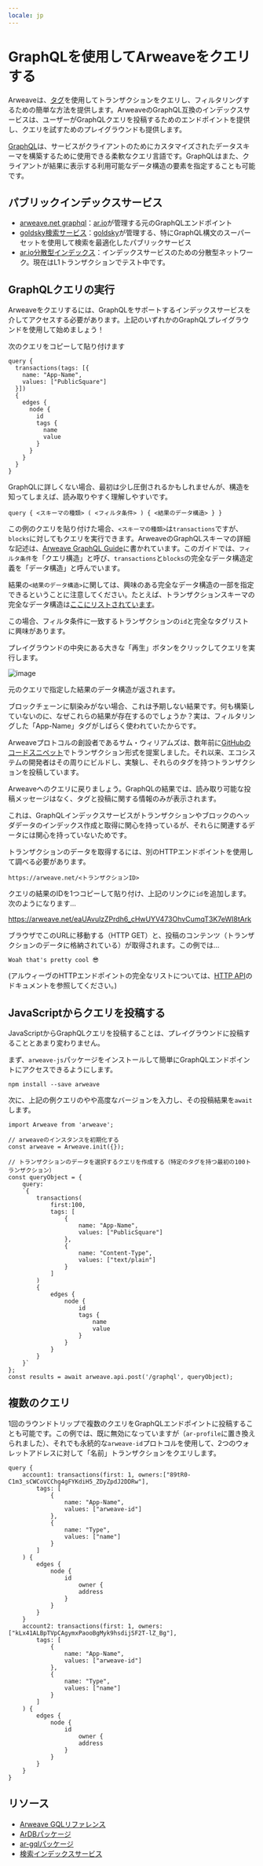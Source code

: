 ```yaml
---
locale: jp
---
```

# GraphQLを使用してArweaveをクエリする
Arweaveは、[タグ](../concepts/tags.md)を使用してトランザクションをクエリし、フィルタリングするための簡単な方法を提供します。ArweaveのGraphQL互換のインデックスサービスは、ユーザーがGraphQLクエリを投稿するためのエンドポイントを提供し、クエリを試すためのプレイグラウンドも提供します。

[GraphQL](https://graphql.org)は、サービスがクライアントのためにカスタマイズされたデータスキーマを構築するために使用できる柔軟なクエリ言語です。GraphQLはまた、クライアントが結果に表示する利用可能なデータ構造の要素を指定することも可能です。

## パブリックインデックスサービス

- [arweave.net graphql](https://arweave.net/graphql)：[ar.io](https://ar.io)が管理する元のGraphQLエンドポイント
- [goldsky検索サービス](https://arweave-search.goldsky.com/graphql)：[goldsky](https://goldsky.com)が管理する、特にGraphQL構文のスーパーセットを使用して検索を最適化したパブリックサービス
- [ar.io分散型インデックス](https://ar-io.dev/graphql)：インデックスサービスのための分散型ネットワーク。現在はL1トランザクションでテスト中です。

## GraphQLクエリの実行
Arweaveをクエリするには、GraphQLをサポートするインデックスサービスを介してアクセスする必要があります。上記のいずれかのGraphQLプレイグラウンドを使用して始めましょう！

次のクエリをコピーして貼り付けます
```graphql:no-line-numbers
query {
  transactions(tags: [{
    name: "App-Name",
    values: ["PublicSquare"]
  }]) 
  {
    edges {
      node {
        id
        tags {
          name
          value
        }
      }
    }
  }
}
```

GraphQLに詳しくない場合、最初は少し圧倒されるかもしれませんが、構造を知ってしまえば、読み取りやすく理解しやすいです。

```text:no-line-numbers
query { <スキーマの種類> ( <フィルタ条件> ) { <結果のデータ構造> } }
```
この例のクエリを貼り付けた場合、`<スキーマの種類>`は`transactions`ですが、`blocks`に対してもクエリを実行できます。ArweaveのGraphQLスキーマの詳細な記述は、[Arweave GraphQL Guide](https://gql-guide.arweave.dev)に書かれています。このガイドでは、`フィルタ条件`を「クエリ構造」と呼び、`transactions`と`blocks`の完全なデータ構造定義を「データ構造」と呼んでいます。

結果の`<結果のデータ構造>`に関しては、興味のある完全なデータ構造の一部を指定できるということに注意してください。たとえば、トランザクションスキーマの完全なデータ構造は[ここにリストされています](https://gql-guide.arweave.dev/#full-data)。

この場合、フィルタ条件に一致するトランザクションの`id`と完全なタグリストに興味があります。

プレイグラウンドの中央にある大きな「再生」ボタンをクリックしてクエリを実行します。

![image](https://arweave.net/rYfVvFVKLFmmtXmf8KeTvsG8avUXMQ4qOBBTZRHqVU0)

元のクエリで指定した結果のデータ構造が返されます。

ブロックチェーンに馴染みがない場合、これは予期しない結果です。何も構築していないのに、なぜこれらの結果が存在するのでしょうか？実は、フィルタリングした「App-Name」タグがしばらく使われていたからです。

Arweaveプロトコルの創設者であるサム・ウィリアムズは、数年前に[GitHubのコードスニペット](https://gist.github.com/samcamwilliams/811537f0a52b39057af1def9e61756b2)でトランザクション形式を提案しました。それ以来、エコシステムの開発者はその周りにビルドし、実験し、それらのタグを持つトランザクションを投稿しています。

Arweaveへのクエリに戻りましょう。GraphQLの結果では、読み取り可能な投稿メッセージはなく、タグと投稿に関する情報のみが表示されます。

これは、GraphQLインデックスサービスがトランザクションやブロックのヘッダデータのインデックス作成と取得に関心を持っているが、それらに関連するデータには関心を持っていないためです。

トランザクションのデータを取得するには、別のHTTPエンドポイントを使用して調べる必要があります。
```text:no-line-numbers
https://arweave.net/<トランザクションID>
```

クエリの結果のIDを1つコピーして貼り付け、上記のリンクに`id`を追加します。次のようになります...

https://arweave.net/eaUAvulzZPrdh6_cHwUYV473OhvCumqT3K7eWI8tArk

ブラウザでこのURLに移動する（HTTP GET）と、投稿のコンテンツ（トランザクションのデータに格納されている）が取得されます。この例では...
```text:no-line-numbers
Woah that's pretty cool 😎
```
(アルウィーヴのHTTPエンドポイントの完全なリストについては、[HTTP API](https://docs.arweave.org/developers/server/http-api)のドキュメントを参照してください。)

## JavaScriptからクエリを投稿する
JavaScriptからGraphQLクエリを投稿することは、プレイグラウンドに投稿することとあまり変わりません。

まず、`arweave-js`パッケージをインストールして簡単にGraphQLエンドポイントにアクセスできるようにします。
```console:no-line-numbers
npm install --save arweave
```

次に、上記の例クエリのやや高度なバージョンを入力し、その投稿結果を`await`します。

```js:no-line-numbers
import Arweave from 'arweave';

// arweaveのインスタンスを初期化する
const arweave = Arweave.init({});

// トランザクションのデータを選択するクエリを作成する（特定のタグを持つ最初の100トランザクション）
const queryObject = {
	query:
	`{
		transactions(
			first:100,
			tags: [
				{
					name: "App-Name",
					values: ["PublicSquare"]
				},
				{
					name: "Content-Type",
					values: ["text/plain"]
				}
			]
		) 
		{
			edges {
				node {
					id
					tags {
						name
						value
					}
				}
			}
		}
	}`
};
const results = await arweave.api.post('/graphql', queryObject);
```

## 複数のクエリ
1回のラウンドトリップで複数のクエリをGraphQLエンドポイントに投稿することも可能です。この例では、既に無効になっていますが（`ar-profile`に置き換えられました）、それでも永続的な`arweave-id`プロトコルを使用して、2つのウォレットアドレスに対して「名前」トランザクションをクエリします。
```graphql:no-line-numbers
query {
	account1: transactions(first: 1, owners:["89tR0-C1m3_sCWCoVCChg4gFYKdiH5_ZDyZpdJ2DDRw"],
		tags: [
			{
				name: "App-Name",
				values: ["arweave-id"]
			},
			{
				name: "Type",
				values: ["name"]
			}
		]
	) {
		edges {
			node {
				id
					owner {
					address
				}
			}
		}
	}
	account2: transactions(first: 1, owners:["kLx41ALBpTVpCAgymxPaooBgMyk9hsdijSF2T-lZ_Bg"],
		tags: [
			{
				name: "App-Name",
				values: ["arweave-id"]
			},
			{
				name: "Type",
				values: ["name"]
			}
		]
	) {
		edges {
			node {
				id
					owner {
					address
				}
			}
		}
	}
}
```
## リソース
* [Arweave GQLリファレンス](../../references/gql.md)
* [ArDBパッケージ](./ardb.md)
* [ar-gqlパッケージ](./ar-gql.md)
* [検索インデックスサービス](./search-indexing-service.md)